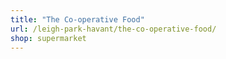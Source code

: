 ```yaml
---
title: "The Co-operative Food"
url: /leigh-park-havant/the-co-operative-food/
shop: supermarket
---
```

